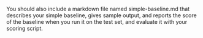You should also include a markdown file named simple-baseline.md that describes your simple baseline, gives sample output, and reports the score of the baseline when you run it on the test set, and evaluate it with your scoring script.